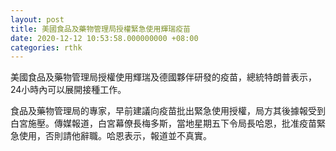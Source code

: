 ```yaml
---
layout: post
title: 美國食品及藥物管理局授權緊急使用輝瑞疫苗
date: 2020-12-12 10:53:58.000000000 +08:00
categories: rthk
---
```


美國食品及藥物管理局授權使用輝瑞及德國夥伴研發的疫苗，總統特朗普表示，24小時內可以展開接種工作。

食品及藥物管理局的專家，早前建議向疫苗批出緊急使用授權，局方其後據報受到白宮施壓。傳媒報道，白宮幕僚長梅多斯，當地星期五下令局長哈恩，批准疫苗緊急使用，否則請他辭職。哈恩表示，報道並不真實。
